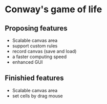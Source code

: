 # Conway's game of life

## Proposing features

- Scalable canvas area
- support custom rules
- record canvas (save and load)
- a faster computing speed
- enhanced GUI

## Finishied features

- Scalable canvas area
- set cells by drag mouse
